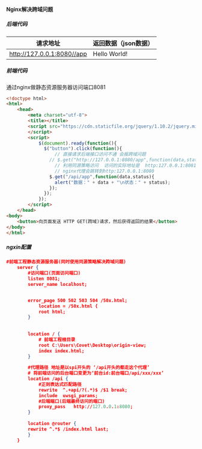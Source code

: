 #### Nginx解决跨域问题

##### 后端代码

| 请求地址                   | 返回数据（json数据） |
| -------------------------- | -------------------- |
| http://127.0.0.1:8080//app | Hello World!         |

##### 前端代码

通过nginx做静态资源服务器访问端口8081

```html
<!doctype html>
<html>
	<head>
		<meta charset="utf-8">
		<title></title>
		<script src="https://cdn.staticfile.org/jquery/1.10.2/jquery.min.js">
		</script>
		<script>
			$(document).ready(function(){
			  $("button").click(function(){
                  // 直接请求后端接口访问不通 会报跨域问题
				// $.get("http://127.0.0.1:8080/app",function(data,status){
                  // 利用同源策略访问  访问的实际地址是  http:127.0.0.1:8081/api/app
                  // nginx代理会跳转到http:127.0.0.1:8080
				$.get("/api/app",function(data,status){
				  alert("数据：" + data + "\n状态：" + status);
				});
			  });
			});
		</script>
	</head>
<body>
	<button>向页面发送 HTTP GET(跨域)请求，然后获得返回的结果</button>
</body>
</html>
```

##### ngxin配置

```json
#前端工程静态资源服务器(同时使用同源策略解决跨域问题)
	server {
		#访问端口(页面访问端口)
        listen 8081;
        server_name localhost;


        error_page 500 502 503 504 /50x.html;
			location = /50x.html {
			root html;
        }
		
		
        location / {
			# 前端工程根目录
			root C:\Users\Covet\Desktop\origin-view;
			index index.html;
        }
		
		#代理路径 地址是以spi开头的 ‘/api开头的都走这个代理’
		# 将前端访问的后台端口变更为‘前台id:前台端口/api/xxx/xxx’
		location /api {
			#正则表达式匹配路径
			rewrite  ^.+api/?(.*)$ /$1 break;
			include  uwsgi_params;
			#后端端口(后端最终访问的端口)
			proxy_pass   http://127.0.0.1:8080;
		}
		
        location @router {
        rewrite ^.*$ /index.html last;
        }
	}
```

